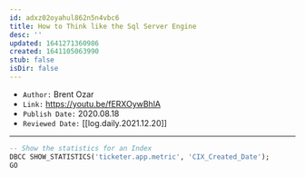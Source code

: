 ```yaml
---
id: adxz02oyahul862n5n4vbc6
title: How to Think like the Sql Server Engine
desc: ''
updated: 1641271360986
created: 1641105063990
stub: false
isDir: false
---
```



- `Author:` Brent Ozar
- `Link:` <https://youtu.be/fERXOywBhlA>
- `Publish Date:` 2020.08.18
- `Reviewed Date:` [[log.daily.2021.12.20]]

---

```sql
-- Show the statistics for an Index 
DBCC SHOW_STATISTICS('ticketer.app.metric', 'CIX_Created_Date');
GO
```

